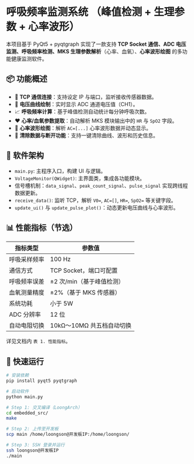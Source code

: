 # 呼吸频率监测系统 （峰值检测 + 生理参数 + 心率波形）

本项目基于 PyQt5 + pyqtgraph 实现了一款支持 **TCP Socket 通信、ADC 电压监测、呼吸频率检测、MKS 生理参数解析**（心率、血氧）、**心率波形绘图** 的多功能健康监测软件。

## 📦 功能概述

- 📡 **TCP 通信连接**：支持设定 IP 与端口，监听接收传感器数据。
- 🔋 **电压曲线绘制**：实时显示 ADC 通道电压值（CH1）。
- 📈 **呼吸频率计算**：基于峰值检测自动统计每分钟呼吸次数。
- ❤️ **心率/血氧参数提取**：自动解析 MKS 模块输出中的 `HR` 与 `SpO2` 字段。
- 🧠 **心率波形绘图**：解析 `AC=[...]` 心率波形数据并动态显示。
- 🧼 **清除数据与断开功能**：支持一键清除曲线、波形和历史信息。

## 🧩 软件架构

- `main.py`: 主程序入口，构建 UI 与逻辑。
- `VoltageMonitor(QWidget)`: 主界面类，集成各功能模块。
- 信号槽机制：`data_signal`、`peak_count_signal`、`pulse_signal` 实现跨线程数据更新。
- `receive_data()`: 监听 TCP，解析 `V0=`, `AC=[]`, `HR=`, `SpO2=` 等关键字段。
- `update_ui()` 与 `update_pulse_plot()`：动态更新电压曲线与心率波形。

## 📊 性能指标（节选）

| 指标类型                 | 参数值                        |
|-------------------------|-------------------------------|
| 呼吸采样频率             |          100 Hz               |
| 通信方式                 |   TCP Socket，端口可配置       |
| 呼吸频率误差             |    ±2 次/min（基于峰值检测）    |
| 血氧测量精度             |    ±2%（基于 MKS 传感器）       |
| 系统功耗                 |         小于 5W                |
| ADC 分辨率               |           12 位                |
| 自动电阻切换             |    10kΩ～10MΩ 共五档自动切换     |

详见文档内 `表 1. 性能指标`。

## 🚀 快速运行

```bash
# 安装依赖
pip install pyqt5 pyqtgraph

# 启动软件
python main.py

# Step 1: 交叉编译（LoongArch）
cd embedded_src/
make

# Step 2: 上传至开发板
scp main /home/loongson@开发板IP:/home/loongson/

# Step 3: SSH 登录并运行
ssh loongson@开发板IP
./main
